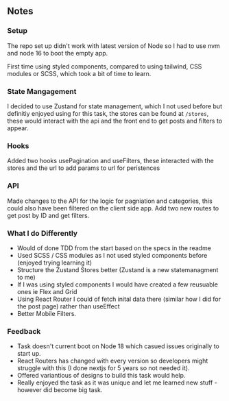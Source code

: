 ## Notes 

### Setup

The repo set up didn't work with latest version of Node so I had to use nvm and node 16 to boot the empty app. 

First time using styled components, compared to using tailwind, CSS modules or SCSS, which took a bit of time to learn. 

### State Mangagement 

I decided to use Zustand for state management, which I not used before but definitiy enjoyed using for this task, the stores can be found at `/stores`, 
these would interact with the api and the front end to get posts and filters to appear. 

### Hooks

Added two hooks usePagination and useFilters, these interacted with the stores and the url to add params to url for peristences

### API 

Made changes to the API for the logic for pagniation and categories, this could also have been filtered on the client side app. 
Add two new routes to get post by ID and get filters. 

### 

### What I do Differently 

- Would of done TDD from the start based on the specs in the readme
- Used SCSS / CSS modules as I not used styled components before (enjoyed trying learning it)
- Structure the Zustand Stores better (Zustand is a new statemanagment to me)
- If I was using styled components I would have created a few reusuable ones ie Flex and Grid
- Using React Router I could of fetch inital data there (similar how I did for the post page) rather than useEffect
- Better Mobile Filters. 

### Feedback 

- Task doesn't current boot on Node 18 which casued issues originally to start up. 
- React Routers has changed with every version so developers might struggle with this (I done nextjs for 5 years so not needed it). 
- Offered variantious of designs to build this task would help. 
- Really enjoyed the task as it was unique and let me learned new stuff - however did become big task. 